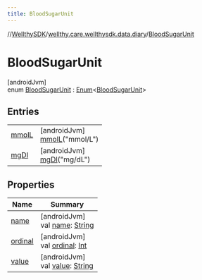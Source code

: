 ```yaml
---
title: BloodSugarUnit
---
```

//[WellthySDK](../../../index.html)/[wellthy.care.wellthysdk.data.diary](../index.html)/[BloodSugarUnit](index.html)



# BloodSugarUnit



[androidJvm]\
enum [BloodSugarUnit](index.html) : [Enum](https://kotlinlang.org/api/latest/jvm/stdlib/kotlin/-enum/index.html)&lt;[BloodSugarUnit](index.html)&gt;



## Entries


| | |
|---|---|
| [mmolL](mmol-l/index.html) | [androidJvm]<br>[mmolL](mmol-l/index.html)("mmol/L") |
| [mgDl](mg-dl/index.html) | [androidJvm]<br>[mgDl](mg-dl/index.html)("mg/dL") |


## Properties


| Name | Summary |
|---|---|
| [name](../../wellthy.care.wellthysdk.utils/-google-fit-syncing-manager/-syncing-data-type/-s-t-e-p-s/index.html#-372974862%2FProperties%2F-1123460525) | [androidJvm]<br>val [name](../../wellthy.care.wellthysdk.utils/-google-fit-syncing-manager/-syncing-data-type/-s-t-e-p-s/index.html#-372974862%2FProperties%2F-1123460525): [String](https://kotlinlang.org/api/latest/jvm/stdlib/kotlin/-string/index.html) |
| [ordinal](../../wellthy.care.wellthysdk.utils/-google-fit-syncing-manager/-syncing-data-type/-s-t-e-p-s/index.html#-739389684%2FProperties%2F-1123460525) | [androidJvm]<br>val [ordinal](../../wellthy.care.wellthysdk.utils/-google-fit-syncing-manager/-syncing-data-type/-s-t-e-p-s/index.html#-739389684%2FProperties%2F-1123460525): [Int](https://kotlinlang.org/api/latest/jvm/stdlib/kotlin/-int/index.html) |
| [value](value.html) | [androidJvm]<br>val [value](value.html): [String](https://kotlinlang.org/api/latest/jvm/stdlib/kotlin/-string/index.html) |

